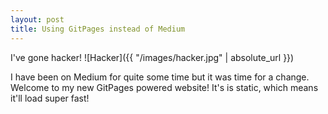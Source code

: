 ```yaml
---
layout: post
title: Using GitPages instead of Medium
---
```


I've gone hacker!
![Hacker]({{ "/images/hacker.jpg" | absolute_url }})

I have been on Medium for quite some time but it was time for a change. Welcome to my new GitPages powered website! It's is static, which means it'll load super fast! 


